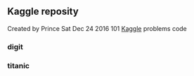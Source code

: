 ## Kaggle reposity
Created by Prince Sat Dec 24 2016
101 [Kaggle](kaggle.com) problems code 

### digit

### titanic

